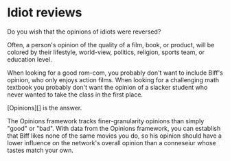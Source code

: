 # Idiot reviews

Do you wish that the opinions of idiots were reversed? 

Often, a person's opinion of the quality of a film, book, or product, will be colored by their lifestyle, world-view, politics, religion, sports team, or education level.

When looking for a good rom-com, you probably don't want to include Biff's opinion, who only enjoys action films. When looking for a challenging math textbook you probably don't want the opinion of a slacker student who never wanted to take the class in the first place.

[Opinions][] is the answer.

The Opinions framework tracks finer-granularity opinions than simply "good" or "bad". With data from the Opinions framework, you can establish that Biff likes none of the same movies you do, so his opinion should have a lower influence on the network's overall opinion than a conneseiur whose tastes match your own.

